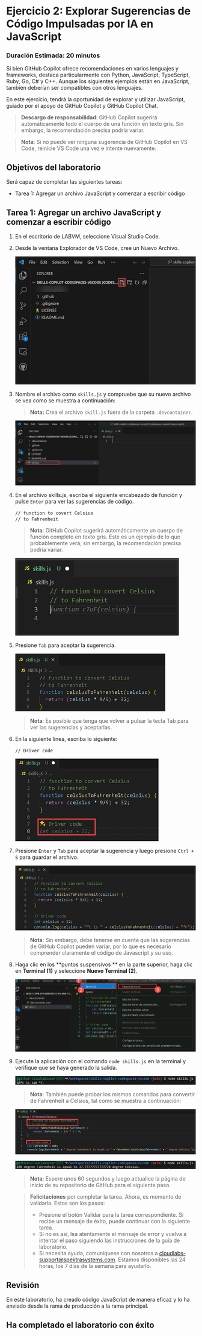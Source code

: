 # Ejercicio 2: Explorar Sugerencias de Código Impulsadas por IA en JavaScript

### Duración Estimada: 20 minutos

Si bien GitHub Copilot ofrece recomendaciones en varios lenguajes y frameworks, destaca particularmente con Python, JavaScript, TypeScript, Ruby, Go, C# y C++. Aunque los siguientes ejemplos están en JavaScript, también deberían ser compatibles con otros lenguajes.

En este ejercicio, tendrá la oportunidad de explorar y utilizar JavaScript, guiado por el apoyo de GitHub Copilot y GitHub Copilot Chat.

>**Descargo de responsabilidad**: GitHub Copilot sugerirá automáticamente todo el cuerpo de una función en texto gris. Sin embargo, la recomendación precisa podría variar.

>**Nota**: Si no puede ver ninguna sugerencia de GitHub Copilot en VS Code, reinicie VS Code una vez e intente nuevamente.

## Objetivos del laboratorio

Será capaz de completar las siguientes tareas:

- Tarea 1: Agregar un archivo JavaScript y comenzar a escribir código

## Tarea 1: Agregar un archivo JavaScript y comenzar a escribir código

1. En el escritorio de LABVM, seleccione Visual Studio Code.

1. Desde la ventana Explorador de VS Code, cree un Nuevo Archivo.

   ![](../media/create-newfile.png)

2. Nombre el archivo como `skills.js` y compruebe que su nuevo archivo se vea como se muestra a continuación:
    > **Nota:** Crea el archivo `skill.js` fuera de la carpeta `.devcontainer`.


   ![](../media/name-skills.png)

3. En el archivo skills.js, escriba el siguiente encabezado de función y pulse `Enter` para ver las sugerencias de código.

   ```
   // function to covert Celsius
   // to Fahrenheit
   ```
   
   > **Nota**: GitHub Copilot sugerirá automáticamente un cuerpo de función completo en texto gris. Este es un ejemplo de lo que probablemente verá; sin embargo, la recomendación precisa podría variar.

   ![](../media/skillsjs1-0303.png)

4. Presione `Tab` para aceptar la sugerencia.

   ![](../media/py61.png)

     > **Nota**: Es posible que tenga que volver a pulsar la tecla Tab para ver las sugerencias y aceptarlas.

1. En la siguiente línea, escriba lo siguiente:

   ```
   // Driver code
   ```
   ![](../media/py62.png)

1. Presione `Enter` y `Tab` para aceptar la sugerencia y luego presione `Ctrl + S` para guardar el archivo.

      ![](../media/py63.png)

     > **Nota**: Sin embargo, debe tenerse en cuenta que las sugerencias de GitHub Copilot pueden variar, por lo que es necesario comprender claramente el código de Javascript y su uso.

1. Haga clic en los **puntos suspensivos ** en la parte superior, haga clic en **Terminal (1)** y seleccione **Nuevo Terminal (2)**.

   ![](../media/190625(14).png)  
   
1. Ejecute la aplicación con el comando `node skills.js` en la terminal y verifique que se haya generado la salida.

   ![](../media/py28.png)

    >**Nota**: También puede probar los mismos comandos para convertir de Fahrenheit a Celsius, tal como se muestra a continuación:

     ![](../media/py24.png)

     ![](../media/py26.png)

   >**Nota**: Espere unos 60 segundos y luego actualice la página de inicio de su repositorio de GitHub para el siguiente paso.

   > **Felicitaciones** por completar la tarea. Ahora, es momento de validarla. Estos son los pasos:
   > - Presione el botón Validar para la tarea correspondiente. Si recibe un mensaje de éxito, puede continuar con la siguiente tarea.
   > - Si no es así, lea atentamente el mensaje de error y vuelva a intentar el paso siguiendo las instrucciones de la guía de laboratorio.
   > - Si necesita ayuda, comuníquese con nosotros a cloudlabs-support@spektrasystems.com. Estamos disponibles las 24 horas, los 7 días de la semana para ayudarlo.

   <validation step="6792c557-2d4b-43ce-a904-427d7a72f16d" />
    
## Revisión

En este laboratorio, ha creado código JavaScript de manera eficaz y lo ha enviado desde la rama de producción a la rama principal.

## Ha completado el laboratorio con éxito
